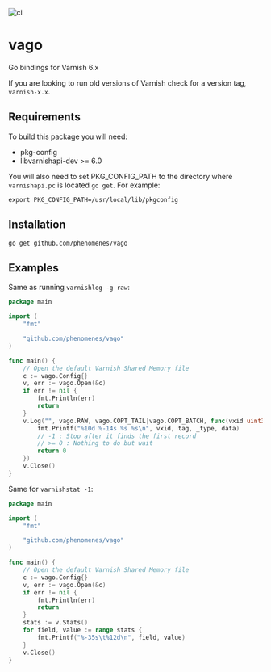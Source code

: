 ![ci](https://github.com/phenomenes/vago/workflows/ci/badge.svg)

# vago

Go bindings for Varnish 6.x

If you are looking to run old versions of Varnish check for a version tag,
`varnish-x.x`.

## Requirements

To build this package you will need:
- pkg-config
- libvarnishapi-dev >= 6.0

You will also need to set PKG_CONFIG_PATH to the directory where `varnishapi.pc`
is located `go get`. For example:

```
export PKG_CONFIG_PATH=/usr/local/lib/pkgconfig
```

## Installation

```
go get github.com/phenomenes/vago
```

## Examples

Same as running `varnishlog -g raw`:

```go
package main

import (
	"fmt"

	"github.com/phenomenes/vago"
)

func main() {
	// Open the default Varnish Shared Memory file
	c := vago.Config{}
	v, err := vago.Open(&c)
	if err != nil {
		fmt.Println(err)
		return
	}
	v.Log("", vago.RAW, vago.COPT_TAIL|vago.COPT_BATCH, func(vxid uint32, tag, _type, data string) int {
		fmt.Printf("%10d %-14s %s %s\n", vxid, tag, _type, data)
		// -1 : Stop after it finds the first record
		// >= 0 : Nothing to do but wait
		return 0
	})
	v.Close()
}
```

Same for `varnishstat -1`:

```go
package main

import (
	"fmt"

	"github.com/phenomenes/vago"
)

func main() {
	// Open the default Varnish Shared Memory file
	c := vago.Config{}
	v, err := vago.Open(&c)
	if err != nil {
		fmt.Println(err)
		return
	}
	stats := v.Stats()
	for field, value := range stats {
		fmt.Printf("%-35s\t%12d\n", field, value)
	}
	v.Close()
}
```
